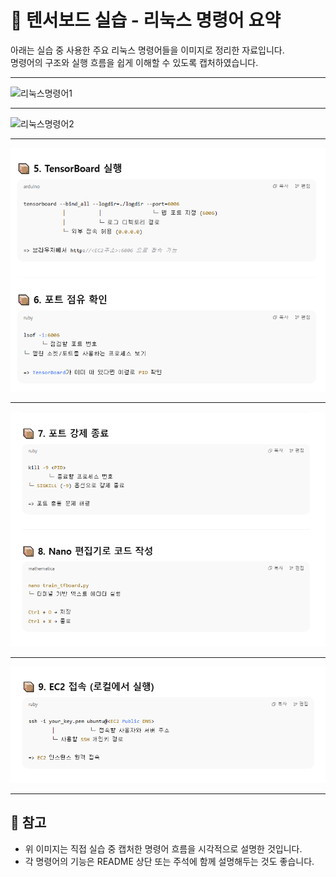 # 🧪 텐서보드 실습 - 리눅스 명령어 요약

아래는 실습 중 사용한 주요 리눅스 명령어들을 이미지로 정리한 자료입니다.  
명령어의 구조와 실행 흐름을 쉽게 이해할 수 있도록 캡처하였습니다.

---

![리눅스명령어1](./scrennshots/명령어1.png)

---

![리눅스명령어2](./scrennshots/명령어2.png)

---

![리눅스명령어3](./screenshots/명령어3.png)

---

![리눅스명령어3](./screenshots/명령어4.png)

---

![리눅스명령어3](./screenshots/명령어5.png)

---

## 📝 참고

- 위 이미지는 직접 실습 중 캡처한 명령어 흐름을 시각적으로 설명한 것입니다.
- 각 명령어의 기능은 README 상단 또는 주석에 함께 설명해두는 것도 좋습니다.

